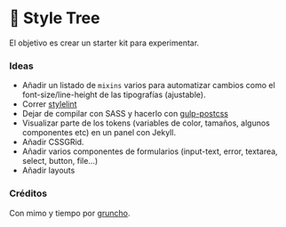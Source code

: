 # 🌳 Style Tree

El objetivo es crear un starter kit para experimentar.

### Ideas

* Añadir un listado de `mixins` varios para automatizar cambios como el font-size/line-height de las tipografías (ajustable).
* Correr [stylelint](https://stylelint.io/)
* Dejar de compilar con SASS y hacerlo con [gulp-postcss](https://github.com/postcss/gulp-postcss)
* Visualizar parte de los tokens (variables de color, tamaños, algunos componentes etc) en un panel con Jekyll.
* Añadir CSSGRid.
* Añadir varios componentes de formularios (input-text, error, textarea, select, button, file...)
* Añadir layouts

### Créditos

Con mimo y tiempo por [gruncho](https://jano.cool).
